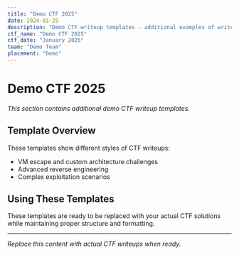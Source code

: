 ```yaml
---
title: "Demo CTF 2025"
date: 2024-01-25
description: "Demo CTF writeup templates - additional examples of writeup structure"
ctf_name: "Demo CTF 2025"
ctf_date: "January 2025"
team: "Demo Team"
placement: "Demo"
---
```


# Demo CTF 2025

*This section contains additional demo CTF writeup templates.*

## Template Overview

These templates show different styles of CTF writeups:
- VM escape and custom architecture challenges
- Advanced reverse engineering
- Complex exploitation scenarios

## Using These Templates

These templates are ready to be replaced with your actual CTF solutions while maintaining proper structure and formatting.

---

*Replace this content with actual CTF writeups when ready.*
